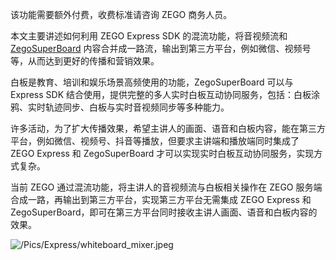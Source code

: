 <div class="mk-warning">

该功能需要额外付费，收费标准请咨询 ZEGO 商务人员。  
</div>

本文主要讲述如何利用 ZEGO Express SDK 的混流功能，将音视频流和 [ZegoSuperBoard](#11287) 内容合并成一路流，输出到第三方平台，例如微信、视频号等，从而达到更好的传播和营销效果。

白板是教育、培训和娱乐场景高频使用的功能，ZegoSuperBoard 可以与 Express SDK 结合使用，提供完整的多人实时白板互动协同服务，包括：白板涂鸦、实时轨迹同步、白板与实时音视频同步等多种能力。

许多活动，为了扩大传播效果，希望主讲人的画面、语音和白板内容，能在第三方平台，例如微信、视频号、抖音等播放，但要求主讲端和播放端同时集成了 ZEGO Express 和 ZegoSuperBoard 才可以实现实时白板互动协同服务，实现方式复杂。

当前 ZEGO 通过混流功能，将主讲人的音视频流与白板相关操作在 ZEGO 服务端合成一路，再输出到第三方平台，实现第三方平台无需集成 ZEGO Express 和 ZegoSuperBoard，即可在第三方平台同时接收主讲人画面、语音和白板内容的效果。

![/Pics/Express/whiteboard_mixer.jpeg](https://doc-media.zego.im/sdk-doc/Pics/Express/whiteboard_mixer.jpeg)






